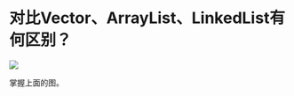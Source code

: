 # 对比Vector、ArrayList、LinkedList有何区别？

![](https://static001.geekbang.org/resource/image/67/c7/675536edf1563b11ab7ead0def1215c7.png)


掌握上面的图。
